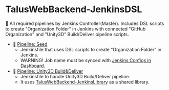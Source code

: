 # TalusWebBackend-JenkinsDSL

:bookmark: All required pipelines by Jenkins Controller(Master). Includes DSL scripts to create "Organization Folder" in Jenkins with connected "GitHub Organization" and "Unity3D" Build/Deliver pipeline scripts.

- :seedling: [Pipeline: Seed](https://github.com/TalusStudio/TalusWebBackend-JenkinsDSL/blob/master/Jenkinsfile)
  - Jenkinsfile that uses DSL scripts to create "Organization Folder" in Jenkins. 
  - WARNING! Job name must be synced with [Jenkins Configs in Dashboard](https://github.com/TalusStudio/TalusWebBackend/blob/master/config/jenkins.php).
- :seedling: [Pipeline: Unity3D Build&Deliver](https://github.com/TalusStudio/TalusWebBackend-JenkinsDSL/blob/master/files/Jenkinsfile)
  - Jenkinsfile to handle Unity3D Build/Deliver pipeline.
  - It uses [TalusWebBackend-JenkinsLibrary](https://github.com/TalusStudio/TalusWebBackend-JenkinsLibrary) as a shared library.
